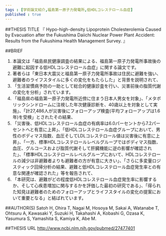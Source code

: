 ```yaml
--- 
tags : [学術論文紹介,福島第一原子力発電所,低HDLコレステロール血症] 
published : true
---
```


##THESIS TITLE
『
Hypo-high-density Lipoprotein Cholesterolemia Caused by Evacuation after the Fukushima Daiichi Nuclear Power Plant Accident: Results from the Fukushima Health Management Survey.
』
  
##BRIEF
1. 本論文は「福島県民健康調査の結果による、福島第一原子力発電所事故後の避難に起因する低HDLコレステロール血症」に関する論文です。
1. 著者らは「東日本大震災と福島第一原子力発電所事故は住民に避難を強い、避難者のライフスタイルに多くの変化をもたらした」と背景を説明されて、
1. 「生活習慣病予防の一助として総合的健康診査を行い、災害前後の脂質代謝の変化を分析」されています。
1. 「福島県の福島第一原子力発電所近傍に住まう日本人男女を対象」、「メタボリックシンドロームに注視した年次健康診断を、40歳以上を対象として実施」、「計27,486人が災害後にフォローアップ検査(平均フォローアップは1.6年)を受検」とされたその結果、
1. 「災害後、低HDLコレステロール血症の有病率は6.0パーセントから7.2パーセントへと有意に上昇」、「低HDLコレステロール血症グループにおいて、男性のボディマス指数、血圧そしてLDLコレステロール値は災害後に有意に上昇」、「一方、標準HDLコレステロールレベルグループではボディマス指数、血圧、グルコースおよび脂質代謝そして肝臓機能に逆の影響が確認された」、「標準HDLコレステロールレベルグループにおいて、HDLコレステロールの減少は非避難者よりも避難者の方が有意に大きい」、「さらに多変量ロジスティック回帰分析の結果、避難と低HDLコレステロール血症発生率との有意な関連が確認された」等を報告されて、
1. 「本研究は、避難がどの程度低HDLコレステロール血症発生率に影響するか、そして心疾患増加に関与するかを評価した最初の研究である」、「得られた知見は避難者のためのフォローアップとライフスタイルの変化の提案において重要となる」と結ばれています。



##AUTHOR(S)
Satoh H, Ohira T, Nagai M, Hosoya M, Sakai A, Watanabe T, Ohtsuru A, Kawasaki Y, Suzuki H, Takahashi A, Kobashi G, Ozasa K, Yasumura S, Yamashita S, Kamiya K, Abe M.
  
##THESIS URL
[
http://www.ncbi.nlm.nih.gov/pubmed/27477401
](
http://www.ncbi.nlm.nih.gov/pubmed/27477401
)